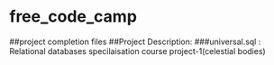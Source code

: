 # free_code_camp
##project completion files
##Project Description:
###universal.sql : Relational databases specilaisation course project-1(celestial bodies)
